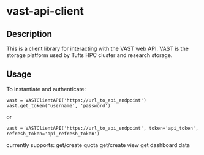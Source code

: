 # vast-api-client

## Description
This is a client library for interacting with the VAST web API. VAST is the storage platform used by Tufts HPC cluster and research storage.


## Usage
To instantiate and authenticate:
```
vast = VASTClientAPI('https://url_to_api_endpoint')
vast.get_token('username', 'password')
```

 or

 ```
vast = VASTClientAPI('https://url_to_api_endpoint', token='api_token', refresh_token='api_refresh_token')
```

currently supports:
get/create quota
get/create view
get dashboard data
